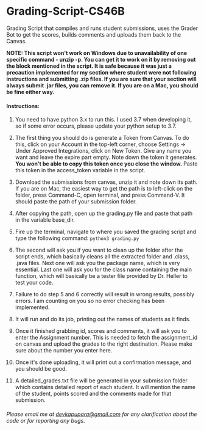 # Grading-Script-CS46B
Grading Script that compiles and runs student submissions, uses the Grader Bot to get the scores, builds comments and uploads them back to the Canvas.

**NOTE: This script won't work on Windows due to unavailability of one specific command - unzip -p. You can get it to work on it by removing out the block mentioned in the script. It is safe because it was just a precaution implemented for my section where student were not following instructions and submitting .zip files. If you are sure that your section will always submit .jar files, you can remove it. If you are on a Mac, you should be fine either way.**

#### Instructions:
1) You need to have python 3.x to run this. I used 3.7 when developing it, so if some error occurs, please update your python setup to 3.7.

2) The first thing you should do is generate a Token from Canvas. To do this, click on your Account in the top-left corner, choose Settings -> Under Approved Integrations, click on New Token. Give any name you want and leave the expire part empty. Note down the token it generates. **You won't be able to copy this token once you close the window.** Paste this token in the access_token variable in the script.

2) Download the submissions from canvas, unzip it and note down its path. If you are on Mac, the easiest way to get the path is to left-click on the folder, press Command-C, open terminal, and press Command-V. It should paste the path of your submission folder.

3) After copying the path, open up the grading.py file and paste that path in the variable base_dir.

4) Fire up the terminal, navigate to where you saved the grading script and type the following command: ```python3 grading.py```

5) The second will ask you if you want to clean up the folder after the script ends, which basically cleans all the extracted folder and .class, .java files. Next one will ask you the package name, which is very essential. Last one will ask you for the class name containing the main function, which will basically be a tester file provided by Dr. Heller to test your code.

6) Failure to do step 5 and 6 correctly will result in wrong results, possibly errors. I am counting on you so no error checking has been implemented.

7) It will run and do its job, printing out the names of students as it finds.

8) Once it finished grabbing id, scores and comments, it will ask you to enter the Assignment number. This is needed to fetch the assignment_id on canvas and upload the grades to the right destination. Please make sure about the number you enter here.

9) Once it's done uploading, it will print out a confirmation message, and you should be good.

10) A detailed_grades.txt file will be generated in your submission folder which contains detailed report of each student. It will mention the name of the student, points scored and the comments made for that submission.

###### Please email me at devkapupara@gmail.com for any clarification about the code or for reporting any bugs.
